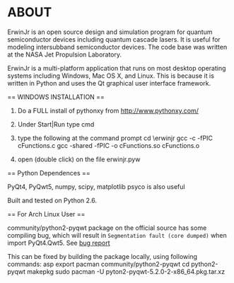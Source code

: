 ABOUT
=====

ErwinJr is an open source design and simulation program for quantum semiconductor devices including quantum cascade lasers. It is useful for modeling intersubband semiconductor devices.  The code base was written at the NASA Jet Propulsion Laboratory.

ErwinJr is a multi-platform application that runs on most desktop operating systems including Windows, Mac OS X, and Linux.  This is because it is written in Python and uses the Qt graphical user interface framework.


== WINDOWS INSTALLATION ==

1) Do a FULL install of pythonxy from http://www.pythonxy.com/

2) Under Start|Run type cmd

3) type the following at the command prompt
   cd \erwinjr
   gcc -c -fPIC cFunctions.c
   gcc -shared -fPIC -o cFunctions.so cFunctions.o
   
4) open (double click) on the file erwinjr.pyw


== Python Dependences ==

PyQt4, PyQwt5, numpy, scipy, matplotlib
psyco is also useful

Built and tested on Python 2.6.

== For Arch Linux User ==

community/python2-pyqwt package on the official source has some compiling bug, which will result in `Segmentation fault (core dumped)` when import PyQt4.Qwt5. See [bug report](https://bugs.archlinux.org/task/53918?project=5&cat%5B0%5D=33&string=python2-pyqwt) 

This can be fixed by building the package locally, using following commands: 
	asp export pacman community/python2-pyqwt
	cd python2-pyqwt
	makepkg
	sudo pacman -U pyton2-pyqwt-5.2.0-2-x86_64.pkg.tar.xz
